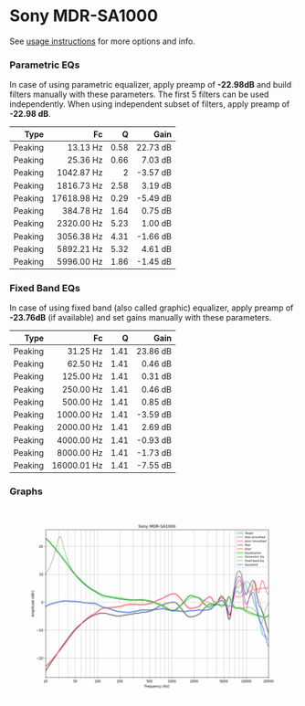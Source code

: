 # Sony MDR-SA1000
See [usage instructions](https://github.com/jaakkopasanen/AutoEq#usage) for more options and info.

### Parametric EQs
In case of using parametric equalizer, apply preamp of **-22.98dB** and build filters manually
with these parameters. The first 5 filters can be used independently.
When using independent subset of filters, apply preamp of **-22.98 dB**.

| Type    | Fc          |    Q | Gain     |
|--------:|------------:|-----:|---------:|
| Peaking | 13.13 Hz    | 0.58 | 22.73 dB |
| Peaking | 25.36 Hz    | 0.66 | 7.03 dB  |
| Peaking | 1042.87 Hz  | 2    | -3.57 dB |
| Peaking | 1816.73 Hz  | 2.58 | 3.19 dB  |
| Peaking | 17618.98 Hz | 0.29 | -5.49 dB |
| Peaking | 384.78 Hz   | 1.64 | 0.75 dB  |
| Peaking | 2320.00 Hz  | 5.23 | 1.00 dB  |
| Peaking | 3056.38 Hz  | 4.31 | -1.66 dB |
| Peaking | 5892.21 Hz  | 5.32 | 4.61 dB  |
| Peaking | 5996.00 Hz  | 1.86 | -1.45 dB |

### Fixed Band EQs
In case of using fixed band (also called graphic) equalizer, apply preamp of **-23.76dB**
(if available) and set gains manually with these parameters.

| Type    | Fc          |    Q | Gain     |
|--------:|------------:|-----:|---------:|
| Peaking | 31.25 Hz    | 1.41 | 23.86 dB |
| Peaking | 62.50 Hz    | 1.41 | 0.46 dB  |
| Peaking | 125.00 Hz   | 1.41 | 0.31 dB  |
| Peaking | 250.00 Hz   | 1.41 | 0.46 dB  |
| Peaking | 500.00 Hz   | 1.41 | 0.85 dB  |
| Peaking | 1000.00 Hz  | 1.41 | -3.59 dB |
| Peaking | 2000.00 Hz  | 1.41 | 2.69 dB  |
| Peaking | 4000.00 Hz  | 1.41 | -0.93 dB |
| Peaking | 8000.00 Hz  | 1.41 | -1.73 dB |
| Peaking | 16000.01 Hz | 1.41 | -7.55 dB |

### Graphs
![](./Sony%20MDR-SA1000.png)